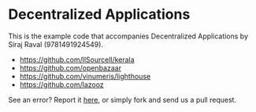 Decentralized Applications
==========

This is the example code that accompanies Decentralized Applications by Siraj Raval (9781491924549). 

* https://github.com/llSourcell/kerala
* https://github.com/openbazaar
* https://github.com/vinumeris/lighthouse
* https://github.com/lazooz

See an error? Report it [here](http://oreilly.com/catalog/errata.csp?isbn=0636920039334), or simply fork and send us a pull request.

